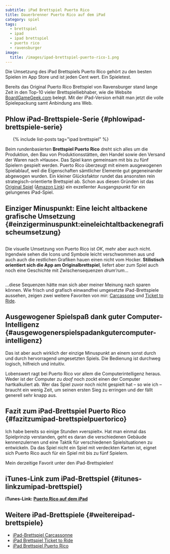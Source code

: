 ```yaml
---
subtitle: iPad Brettspiel Puerto Rico
title: Dauerbrenner Puerto Rico auf dem iPad
category: spiel
tags:
  - brettspiel
  - ipad
  - ipad brettspiel
  - puerto rico
  - ravensburger
image:
  title: /images/ipad-brettspiel-puerto-rico-1.png
---
```

Die Umsetzung des iPad Brettspiels Puerto Rico gehört zu den besten Spielen im App Store und ist jeden Cent wert. Ein Spieletest.

Bereits das Original Puerto Rico Brettspiel von Ravensburger stand lange Zeit in den Top-10 vieler Brettspielliebhaber, wie die Website [BoardGameGeek.com][2] belegt. Mit der iPad-Version erhält man jetzt die volle Spielepackung samt Anbindung ans Web.  

## Phlow iPad-Brettspiele-Serie {#phlowipad-brettspiele-serie}

<ul>
{% include list-posts tag="ipad brettspiel" %}
</ul>

Beim rundenbasierten **Brettspiel Puerto Rico** dreht sich alles um die Produktion, den Bau von Produktionsstätten, den Handel sowie den Versand der Waren nach »Hause«. Das Spiel kann gemeinsam mit bis zu fünf Spielern gespielt werden. Puerto Rico überzeugt mit einem ausgewogenen Spielablauf, weil die Eigenschaften sämtlicher Elemente gut gegeneinander abgewogen wurden. Ein kleiner Glücksfaktor rundet das ansonsten rein strategisch-orientierte Brettspiel ab. Schon aus diesen Gründen ist das [Original Spiel][6] ([Amazon Link][7]) ein exzellenter Ausgangspunkt für ein gelungenes iPad-Spiel.

## Einziger Minuspunkt: Eine leicht altbackene grafische Umsetzung {#einzigerminuspunkt:eineleichtaltbackenegrafischeumsetzung}

<img title="ipad-brettspiel-puerto-rico-2" src="{{ site.url }}{{ site.baseurl }}/images/ipad-brettspiel-puerto-rico-2.png" alt="" />

Die visuelle Umsetzung von Puerto Rico ist *OK*, mehr aber auch nicht. Irgendwie sehen die Icons und Symbole leicht verschwommen aus und auch auch die restlichen Grafiken hauen einen nicht vom Hocker. **Stilistisch orientiert sich die App am Originalbrettspiel**, liefert aber zum Spiel auch noch eine Geschichte mit Zwischensequenzen *drum’rum*…

[<img title="ipad-brettspiel-puerto-rico-3" src="{{ site.url }}{{ site.baseurl }}/images/ipad-brettspiel-puerto-rico-3.png" alt="" />][9]

…diese Sequenzen hätte man sich aber meiner Meinung nach sparen können. Wie frisch und grafisch einwandfrei umgesetzte iPad-Brettspiele aussehen, zeigen zwei weitere Favoriten von mir: [Carcassone][3] und [Ticket to Ride][4].

## Ausgewogener Spielspaß dank guter Computer-Intelligenz {#ausgewogenerspielspadankgutercomputer-intelligenz}

Das ist aber auch wirklich der einzige Minuspunkt an einem sonst durch und durch hervorragend umgesetzten Spiels. Die Bedienung ist durchweg logisch, hilfreich und intuitiv.

Lobenswert ragt bei Puerto Rico vor allem die Computerintelligenz heraus. Weder ist der Computer zu *doof* noch zockt einen der Computer hartkalkuliert ab. Wer das Spiel zuvor noch nicht gespielt hat – so wie ich – braucht ein wenig Zeit, um seinen ersten Sieg zu erringen und der fällt generell sehr knapp aus.

## Fazit zum iPad-Brettspiel Puerto Rico {#fazitzumipad-brettspielpuertorico}

Ich habe bereits so einige Stunden »verspielt«. Hat man einmal das Spielprinzip verstanden, geht es daran die verschiedenen Gebäude kennenzulernen und eine Taktik für verschiedenen Spielsituationen zu entwickeln. Da das Spiel nicht ein Spiel mit verdeckten Karten ist, eignet sich Puerto Rico auch für ein Spiel mit bis zu fünf Spielern.

Mein derzeitige Favorit unter den iPad-Brettspielen!

## iTunes-Link zum iPad-Brettspiel {#itunes-linkzumipad-brettspiel}

**iTunes-Link: [Puerto Rico auf dem iPad][10]**

## Weitere iPad-Brettspiele {#weitereipad-brettspiele}

  * [iPad-Brettspiel Carcassonne][3]
  * [iPad Brettspiel Ticket to Ride][4]
  * [iPad Brettspiel Puerto Rico][5]

<img src='http://vg02.met.vgwort.de/na/d333d971da2b48beb8aaa880aed7d6e1' width='1' height='1' alt='' />

 [1]: titleipad-brettspiel-puerto-rico-1.png
 [2]: http://boardgamegeek.com
 [3]: http://phlow.de/ipad-brettspiel-carcassonne
 [4]: http://phlow.de/ipad-brettspiel-ticket-to-ride
 [5]: http://phlow.de/ipad-brettspiel-puerto-rico
 [6]: http://www.ravensburger.de/shop/grosse-marken/alea/puerto-rico-26907/index.html
 [7]: http://www.amazon.de/gp/product/B0002I0LJ0/ref=as_li_ss_tl?ie=UTF8&tag=phlow-21&linkCode=as2&camp=1638&creative=19454&creativeASIN=B0002I0LJ0
 [8]: titleipad-brettspiel-puerto-rico-2.png
 [9]: titleipad-brettspiel-puerto-rico-3.png
 [10]: http://itunes.apple.com/de/app/puerto-rico-hd/id438437326?mt=8